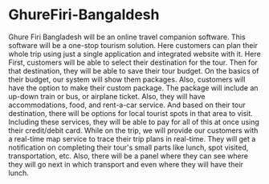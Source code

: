 # GhureFiri-Bangaldesh
Ghure Firi Bangladesh will be an online travel companion software. This software will be a one-stop tourism solution. Here customers can plan their whole trip using just a single application and integrated website with it. Here First, customers will be able to select their destination for the tour. Then for that destination, they will be able to save their tour budget. On the basics of their budget, our system will show them packages. Also, customers will have the option to make their custom package. The package will include an up-down train or bus, or airplane ticket. Also, they will have accommodations, food, and rent-a-car service. And based on their tour destination, there will be options for local tourist spots in that area to visit.
Including these services, they will be able to pay for all of this at once using their credit/debit card. While on the trip, we will provide our customers with a real-time map service to trace their trip plans in real-time. They will get a notification on completing their tour's small parts like lunch, spot visited, transportation, etc. Also, there will be a panel where they can see where they will go next in which transport and even where they will have their lunch.
